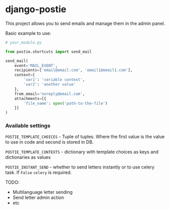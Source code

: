 # django-postie

This project allows you to send emails and manage them in the admin panel.

Basic example to use:


```python
# your_module.py

from postie.shortcuts import send_mail

send_mail(
    event='MAIL_EVENT',
    recipients=['email@email.com', 'email1@email1.com'],
    context={
        'var1': 'variable context',
        'var2': 'another value'
    },
    from_email='noreply@email.com',
    attachments=[{
        'file_name': open('path-to-the-file')
    }]
) 
```


### Available settings

`POSTIE_TEMPLATE_CHOICES` - Tuple of tuples. Where the first value is the 
value to use in code and second is stored in DB. 

`POSTIE_TEMPLATE_CONTEXTS` - dictionary with template choices as keys and 
dictionaries as values

`POSTIE_INSTANT_SEND` - whether to send letters instantly or to use celery 
task. If `False` `celery` is required.

TODO:

* Multilanguage letter sending
* Send letter admin action
* etc
